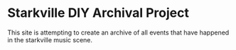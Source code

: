 # **Starkville DIY Archival Project**
This site is attempting to create an archive of all events that have happened in the starkville music scene.
